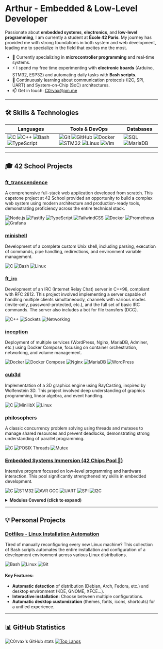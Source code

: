 # Arthur - Embedded & Low-Level Developer

Passionate about **embedded systems**, **electronics**, and **low-level programming**, I am currently a student at **École 42 Paris**. My journey has provided me with strong foundations in both system and web development, leading me to specialize in the field that excites me the most.

- 🧠 Currently specializing in **microcontroller programming** and real-time systems.
- ⚡️ I spend my free time experimenting with **electronic boards** (Arduino, STM32, ESP32) and automating daily tasks with **Bash scripts**.
- 🌱 Continuously learning about communication protocols (I2C, SPI, UART) and System-on-Chip (SoC) architectures.
- 📫 Get in touch: [C0rvax@pm.me](mailto:c0rvax@pm.me)

---

## 🛠️ Skills & Technologies

| Languages                                                                                                                                                                                                                                                           | Tools & DevOps                                                                                                                                                                                               | Databases                                                                                                                                                                      |
| ------------------------------------------------------------------------------------------------------------------------------------------------------------------------------------------------------------------------------------------------------------------- | ------------------------------------------------------------------------------------------------------------------------------------------------------------------------------------------------------ | --------------------------------------------------------------------------------------------------------------------------------------------------------------------------------------- |
| ![C](https://img.shields.io/badge/C-A8B9CC?style=for-the-badge&logo=c&logoColor=white) ![C++](https://img.shields.io/badge/C%2B%2B-00599C?style=for-the-badge&logo=c%2B%2B&logoColor=white) ![Bash](https://img.shields.io/badge/Bash-4EAA25?style=for-the-badge&logo=gnubash&logoColor=white) ![TypeScript](https://img.shields.io/badge/TypeScript-3178C6?style=for-the-badge&logo=typescript&logoColor=white) | ![Git](https://img.shields.io/badge/Git-F05032?style=for-the-badge&logo=git&logoColor=white) ![GitHub](https://img.shields.io/badge/GitHub-181717?style=for-the-badge&logo=github&logoColor=white) ![Docker](https://img.shields.io/badge/Docker-2496ED?style=for-the-badge&logo=docker&logoColor=white) ![STM32](https://img.shields.io/badge/STM32-032340?style=for-the-badge&logo=stmicroelectronics&logoColor=white) ![Linux](https://img.shields.io/badge/Linux-FCC624?style=for-the-badge&logo=linux&logoColor=black) ![Vim](https://img.shields.io/badge/Vim-019733?style=for-the-badge&logo=vim&logoColor=white) | ![SQL](https://img.shields.io/badge/SQL-4479A1?style=for-the-badge&logo=postgresql&logoColor=white) ![MariaDB](https://img.shields.io/badge/MariaDB-003545?style=for-the-badge&logo=mariadb&logoColor=white) |

---

## 🎓 42 School Projects

### [ft_transcendence](https://github.com/bokanchik/-ft_transcendence)
A comprehensive full-stack web application developed from scratch. This capstone project at 42 School provided an opportunity to build a complex web system using modern architecture and production-ready tools, demonstrating proficiency across the entire technical stack.
<p align="left">
  <img src="https://img.shields.io/badge/Node.js-339933?style=flat-square&logo=nodedotjs&logoColor=white" alt="Node.js">
  <img src="https://img.shields.io/badge/Fastify-000000?style=flat-square&logo=fastify&logoColor=white" alt="Fastify">
  <img src="https://img.shields.io/badge/TypeScript-3178C6?style=flat-square&logo=typescript&logoColor=white" alt="TypeScript">
  <img src="https://img.shields.io/badge/TailwindCSS-06B6D4?style=flat-square&logo=tailwindcss&logoColor=white" alt="TailwindCSS">
  <img src="https://img.shields.io/badge/Docker-2496ED?style=flat-square&logo=docker&logoColor=white" alt="Docker">
  <img src="https://img.shields.io/badge/Prometheus-E6522C?style=flat-square&logo=prometheus&logoColor=white" alt="Prometheus">
  <img src="https://img.shields.io/badge/Grafana-F46800?style=flat-square&logo=grafana&logoColor=white" alt="Grafana">
</p>

### [minishell](https://github.com/C0rvax/minishell)
Development of a complete custom Unix shell, including parsing, execution of commands, pipe handling, redirections, and environment variable management.
<p align="left">
  <img src="https://img.shields.io/badge/C-A8B9CC?style=flat-square&logo=c&logoColor=white" alt="C">
  <img src="https://img.shields.io/badge/Bash-4EAA25?style=flat-square&logo=gnubash&logoColor=white" alt="Bash">
  <img src="https://img.shields.io/badge/Linux-FCC624?style=flat-square&logo=linux&logoColor=black" alt="Linux">
</p>

### [ft_irc](https://github.com/TinnoTienno/Ft_IRC)
Development of an IRC (Internet Relay Chat) server in C++98, compliant with RFC 2812. This project involved implementing a server capable of handling multiple clients simultaneously, channels with various modes (invite-only, password-protected, etc.), and the full set of basic IRC commands. The server also includes a bot for file transfers (DCC).
<p align="left">
  <img src="https://img.shields.io/badge/C++-00599C?style=flat-square&logo=c%2B%2B&logoColor=white" alt="C++">
  <img src="https://img.shields.io/badge/Sockets-blue?style=flat-square" alt="Sockets">
  <img src="https://img.shields.io/badge/Networking-orange?style=flat-square" alt="Networking">
</p>

### [inception](https://github.com/C0rvax/inception)
Deployment of multiple services (WordPress, Nginx, MariaDB, Adminer, etc.) using Docker Compose, focusing on container orchestration, networking, and volume management.
<p align="left">
  <img src="https://img.shields.io/badge/Docker-2496ED?style=flat-square&logo=docker&logoColor=white" alt="Docker">
  <img src="https://img.shields.io/badge/Docker%20Compose-2496ED?style=flat-square&logo=docker&logoColor=white" alt="Docker Compose">
  <img src="https://img.shields.io/badge/Nginx-009639?style=flat-square&logo=nginx&logoColor=white" alt="Nginx">
  <img src="https://img.shields.io/badge/MariaDB-003545?style=flat-square&logo=mariadb&logoColor=white" alt="MariaDB">
  <img src="https://img.shields.io/badge/WordPress-21759B?style=flat-square&logo=wordpress&logoColor=white" alt="WordPress">
</p>

### [cub3d](https://github.com/CamilleT123/Cub3D)
Implementation of a 3D graphics engine using RayCasting, inspired by Wolfenstein 3D. This project involved deep understanding of graphics programming, linear algebra, and event handling.
<p align="left">
  <img src="https://img.shields.io/badge/C-A8B9CC?style=flat-square&logo=c&logoColor=white" alt="C">
  <img src="https://img.shields.io/badge/MinilibX-black?style=flat-square" alt="MinilibX">
  <img src="https://img.shields.io/badge/Linux-FCC624?style=flat-square&logo=linux&logoColor=black" alt="Linux">
</p>

### [philosophers](https://github.com/C0rvax/philosophers)
A classic concurrency problem solving using threads and mutexes to manage shared resources and prevent deadlocks, demonstrating strong understanding of parallel programming.
<p align="left">
  <img src="https://img.shields.io/badge/C-A8B9CC?style=flat-square&logo=c&logoColor=white" alt="C">
  <img src="https://img.shields.io/badge/POSIX%20Threads-blue?style=flat-square" alt="POSIX Threads">
  <img src="https://img.shields.io/badge/Mutex-red?style=flat-square" alt="Mutex">
</p>

### [Embedded Systems Immersion (42 Chips Pool 🤖)](https://github.com/C0rvax/42_embedded)
Intensive program focused on low-level programming and hardware interaction. This pool significantly strengthened my skills in embedded development.
<p align="left">
  <img src="https://img.shields.io/badge/C-A8B9CC?style=flat-square&logo=c&logoColor=white" alt="C">
  <img src="https://img.shields.io/badge/STM32-032340?style=flat-square&logo=stmicroelectronics&logoColor=white" alt="STM32">
  <img src="https://img.shields.io/badge/AVR%20GCC-darkblue?style=flat-square" alt="AVR GCC">
  <img src="https://img.shields.io/badge/UART-green?style=flat-square" alt="UART">
  <img src="https://img.shields.io/badge/SPI-orange?style=flat-square" alt="SPI">
  <img src="https://img.shields.io/badge/I2C-purple?style=flat-square" alt="I2C">
</p>

<details>
  <summary><strong>Modules Covered (click to expand)</strong></summary>

  - Module 00: Introduction to ARM toolchain & STM32
  - Module 01: GPIO (General Purpose Input/Output) Management
  - Module 02: Interrupts and Timers
  - Module 03: Serial Communication (UART)
  - Module 04: Analog-to-Digital Conversion (ADC)
  - Module 05: SPI Communication Protocol
  - Module 06: I2C Communication Protocol
  - Module 07: Memory Management & DMA (Direct Memory Access)
  - Module 08: Introduction to Real-Time Operating Systems (RTOS)
  - Module 09: Final Synthesis Project
</details>

---

## 💡 Personal Projects

### [Dotfiles - Linux Installation Automation](https://github.com/C0rvax/dotfiles)
Tired of manually reconfiguring every new Linux machine? This collection of Bash scripts automates the entire installation and configuration of a development environment across various Linux distributions.
<p align="left">
  <img src="https://img.shields.io/badge/Bash-4EAA25?style=flat-square&logo=gnubash&logoColor=white" alt="Bash">
  <img src="https://img.shields.io/badge/Linux-FCC624?style=flat-square&logo=linux&logoColor=black" alt="Linux">
  <img src="https://img.shields.io/badge/Git-F05032?style=flat-square&logo=git&logoColor=white" alt="Git">
</p>

#### Key Features:
-   **Automatic detection** of distribution (Debian, Arch, Fedora, etc.) and desktop environment (KDE, GNOME, XFCE...).
-   **Interactive installation**: Choose between multiple configurations.
-   **Automatic desktop customization** (themes, fonts, icons, shortcuts) for a unified experience.

---

## 📊 GitHub Statistics

![C0rvax's GitHub stats](https://github-readme-stats.vercel.app/api?username=C0rvax&show_icons=true&theme=dracula&count_private=true&hide_border=true)
[![Top Langs](https://github-readme-stats.vercel.app/api/top-langs/?username=C0rvax&layout=compact&theme=dracula&hide_border=true)](https://github.com/anuraghazra/github-readme-stats)

